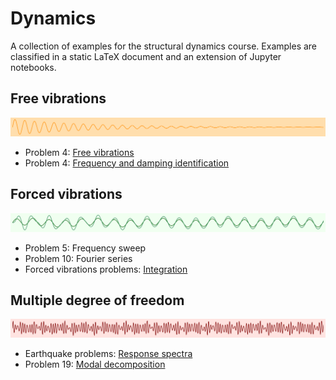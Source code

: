 # Dynamics
A collection of examples for the structural dynamics course. Examples are classified in a static LaTeX document and an extension of Jupyter notebooks.

<object data="problems.pdf" width="100%" height="500" type='application/pdf'></object>

## Free vibrations
![](banner/free.png)

- Problem 4: [Free vibrations](../ipython/1_free_vibrations.ipynb)
- Problem 4: [Frequency and damping identification](../ipython/2_Fourier_transform.ipynb)

## Forced vibrations
![](banner/forced.png)

- Problem 5: Frequency sweep
- Problem 10: Fourier series
- Forced vibrations problems: [Integration](../ipython/5_integration.ipynb)

## Multiple degree of freedom
![](banner/mdof.png)

- Earthquake problems: [Response spectra](../ipython/6_response_spectra.ipynb)
- Problem 19: [Modal decomposition](../ipython/7_eigenvalues.ipynb)
